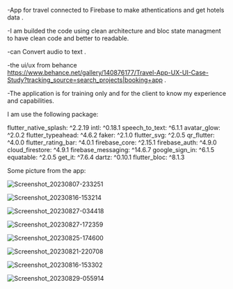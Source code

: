
-App for travel connected to Firebase to make athentications and get hotels data .

-I am builded the code using clean architecture and bloc state managment to have clean code and better to readable.

-can Convert audio to text .

-the ui/ux from behance  https://www.behance.net/gallery/140876177/Travel-App-UX-UI-Case-Study?tracking_source=search_projects|booking+app .

-The application is for training only and for the client to know my experience and capabilities.




I am use the following package:

  flutter_native_splash: ^2.2.19
  intl: ^0.18.1
  speech_to_text: ^6.1.1
  avatar_glow: ^2.0.2
  flutter_typeahead: ^4.6.2
  faker: ^2.1.0
  flutter_svg: ^2.0.5
  qr_flutter: ^4.0.0
  flutter_rating_bar: ^4.0.1
  firebase_core: ^2.15.1
  firebase_auth: ^4.9.0
  cloud_firestore: ^4.9.1
  firebase_messaging: ^14.6.7
  google_sign_in: ^6.1.5
  equatable: ^2.0.5
  get_it: ^7.6.4
  dartz: ^0.10.1
  flutter_bloc: ^8.1.3




  Some picture from the app:

![Screenshot_20230807-233251](https://github.com/Gaith-Kozali/travel_app/assets/142360873/6df723ce-4a9b-4d3e-b6f3-f6d7404b8d22)



![Screenshot_20230816-153214](https://github.com/Gaith-Kozali/travel_app/assets/142360873/89c0bd86-6598-4cab-ac4c-764a96a0acdf)



![Screenshot_20230827-034418](https://github.com/Gaith-Kozali/travel_app/assets/142360873/cf067f33-0618-480b-83b7-5f40a7750941)



![Screenshot_20230827-172359](https://github.com/Gaith-Kozali/travel_app/assets/142360873/3f470525-65ae-4407-9532-3a9f36df8459)



![Screenshot_20230825-174600](https://github.com/Gaith-Kozali/travel_app/assets/142360873/218c88e4-29dd-4d9d-8c64-79316080e76e)




![Screenshot_20230821-220708](https://github.com/Gaith-Kozali/travel_app/assets/142360873/2d2cf782-2eb3-4436-88de-05453bfd5344)





![Screenshot_20230816-153302](https://github.com/Gaith-Kozali/travel_app/assets/142360873/5db82eed-3d3d-4b5a-92d8-d842db4b2d6c)




![Screenshot_20230829-055914](https://github.com/Gaith-Kozali/travel_app/assets/142360873/a27782b3-332d-41ab-8b24-7cbbbf1f0de3)








  
